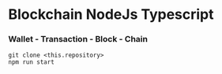 # Blockchain NodeJs Typescript

### Wallet - Transaction - Block - Chain

`git clone <this.repository>` <br>
`npm run start`
